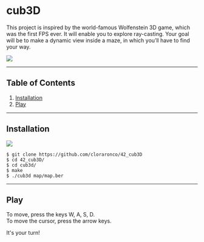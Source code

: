 # cub3D
This project is inspired by the world-famous Wolfenstein 3D game, which was the first FPS ever.
It will enable you to explore ray-casting.
Your goal will be to make a dynamic view inside a maze, in which you’ll have to find your way.

![](https://github.com/cloraronco/42_Push_swap/blob/master/cub3D_demoV1_GIF.gif)

***
## Table of Contents
1. [Installation](#installation)
2. [Play](#play)
***
## Installation
![](https://github.com/cloraronco/42_Push_swap/blob/master/cub3D_installationV1_GIF.gif)
```
$ git clone https://github.com/cloraronco/42_cub3D
$ cd 42_cub3D/
$ cd cub3d/
$ make
$ ./cub3d map/map.ber
```
***
## Play
To move, press the keys W, A, S, D.  
To move the cursor, press the arrow keys.  
  
It's your turn!  
